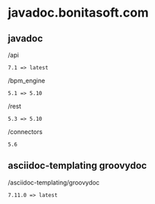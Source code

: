 # javadoc.bonitasoft.com

## javadoc
  /api
  
    7.1 => latest
    
  /bpm_engine
  
    5.1 => 5.10
    
  /rest
  
    5.3 => 5.10
    
  /connectors
  
    5.6
  
## asciidoc-templating groovydoc
  /asciidoc-templating/groovydoc
  
    7.11.0 => latest
